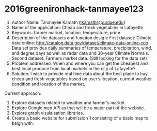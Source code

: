 # 2016greenironhack-tanmayee123
1.	Author Name: Tanmayee Kamath (tkamath@purdue.edu)
2.	Name of the application: Cheap and fresh vegetables in Lafayette
3.	Keywords: farmer market, location, temperature, price
4.	Description of the datasets and function design: 
First dataset:
Climate data online: 
http://catalog.data.gov/dataset/climate-data-online-cdo
Data set provides daily summaries of temperature, precipitation, wind, and degree days as well as radar data and 30-year Climate Normals.
Second dataset: Farmers market data. (Still looking for the data set)
5.	Problem addressed:  When and where you can get the cheapest and best local produce from local markets in the city of Lafayette?
6.	Solution: I wish to provide real time data about the best place to buy cheap and fresh vegetables based on user’s location, current weather condition and location of the market. 

Current approach:
1. Explore datasets related to weather and farmer's market.
2. Explore Google map API as that will be a major part of the website.
3. Explore graph visulaisation libraries. 
4. Create a basic website for submission 1 consisting of a basic map to beign with.


